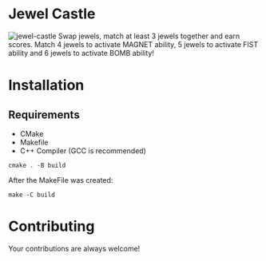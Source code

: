 # Jewel Castle
![jewel-castle](https://repository-images.githubusercontent.com/292620129/81fef780-ee31-11ea-9341-0e73f1e285b5)
Swap jewels, match at least 3 jewels together and earn scores. 
Match 4 jewels to activate MAGNET ability, 5 jewels to activate FIST ability and 6 jewels to activate BOMB ability!
# Installation
## Requirements
- CMake
- Makefile
- C++ Compiler (GCC is recommended)

```
cmake . -B build
```
After the MakeFile was created:
```
make -C build
```
# Contributing
Your contributions are always welcome!
